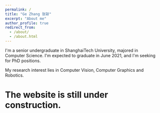 ```yaml
---
permalink: /
title: "Ge Zhang 张哿"
excerpt: "About me"
author_profile: true
redirect_from: 
  - /about/
  - /about.html
---
```


I'm a senior undergraduate in ShanghaiTech University, majored in Computer Science. I'm expected to graduate in June 2021, and I'm seeking for PhD positions.

My research interest lies in Computer Vision, Computer Graphics and Robotics.

The website is still under construction.
=====